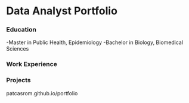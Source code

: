 # Data Analyst Portfolio

### Education
-Master in Public Health, Epidemiology
-Bachelor in Biology, Biomedical Sciences

### Work Experience

### Projects
patcasrom.github.io/portfolio
